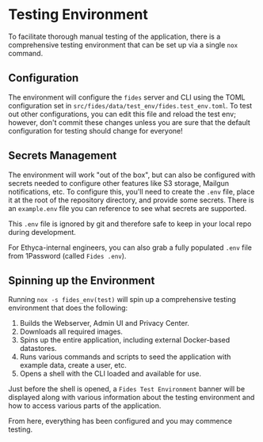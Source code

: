 # Testing Environment

To facilitate thorough manual testing of the application, there is a comprehensive testing environment that can be set up via a single `nox` command.

## Configuration

The environment will configure the `fides` server and CLI using the TOML configuration set in `src/fides/data/test_env/fides.test_env.toml`. To test out other configurations, you can edit this file and reload the test env; however, don't commit these changes unless you are sure that the default configuration for testing should change for everyone!

## Secrets Management

The environment will work "out of the box", but can also be configured with secrets needed to configure other features like S3 storage, Mailgun notifications, etc. To configure this, you'll need to create the `.env` file, place it at the root of the repository directory, and provide some secrets. There is an `example.env` file you can reference to see what secrets are supported.

This `.env` file is ignored by git and therefore safe to keep in your local repo during development.

For Ethyca-internal engineers, you can also grab a fully populated `.env` file from 1Password (called `Fides .env`).

## Spinning up the Environment

Running `nox -s fides_env(test)` will spin up a comprehensive testing environment that does the following:

1. Builds the Webserver, Admin UI and Privacy Center.
1. Downloads all required images.
1. Spins up the entire application, including external Docker-based datastores.
1. Runs various commands and scripts to seed the application with example data, create a user, etc.
1. Opens a shell with the CLI loaded and available for use.

Just before the shell is opened, a `Fides Test Environment` banner will be displayed along with various information about the testing environment and how to access various parts of the application.

From here, everything has been configured and you may commence testing.
